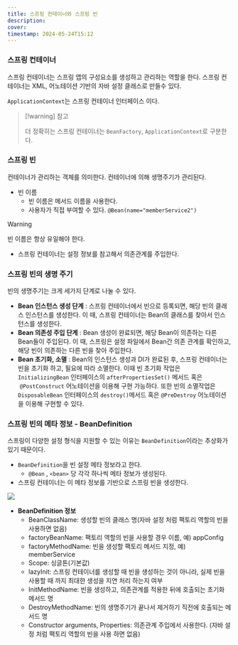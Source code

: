 ```yaml
---
title: 스프링 컨테이너와 스프링 빈
description: 
cover: 
timestamp: 2024-05-24T15:12
---
```


### 스프링 컨테이너
스프링 컨테이너는 스프링 앱의 구성요소를 생성하고 관리하는 역할을 한다. 스프링 컨테이너는 XML, 어노테이션 기반의 자바 설정 클래스로 만들수 있다.

`ApplicationContext`는 스프링 컨테이너 인터페이스 이다.


> [!warning] 참고
> 
> 더 정확히는 스프링 컨테이너는 `BeanFactory`, `ApplicationContext`로 구분한다.



### 스프링 빈

컨테이너가 관리하는 객체를 의미한다. 컨테이너에 의해 생명주기가 관리된다.

- 빈 이름
	- 빈 이름은 메서드 이름을 사용한다.
	- 사용자가 직접 부여할 수 있다. `@Bean(name="memberService2")`



> [!warning] 
> 
> 빈 이름은 항상 유일해야 한다.


- 스프링 컨테이너는 설정 정보를 참고해서 의존관계를 주입한다.


### 스프링 빈의 생명 주기

빈의 생명주기는 크게 세가지 단계로 나눌 수 있다.

- **Bean 인스턴스 생성 단계** : 스프링 컨테이너에서 빈으로 등록되면, 해당 빈의 클래스 인스턴스를 생성한다. 이 때, 스프링 컨테이너는 Bean의 클래스를 찾아서 인스턴스를 생성한다.
- **Bean 의존성 주입 단계** : Bean 생성이 완료되면, 해당 Bean이 의존하는 다른 Bean들이 주입된다. 이 때, 스프링은 설정 파일에서 Bean간 의존 관계를 확인하고, 해당 빈이 의존하는 다른 빈을 찾아 주입한다.
- **Bean 초기화, 소멸** : Bean의 인스턴스 생성과 DI가 완료된 후, 스프링 컨테이너는 빈을 초기화 하고, 필요에 따라 소멸한다. 이때 빈 초기화 작업은 `InitializingBean` 인터페이스의 `afterPropertiesSet()` 메서드 혹은  `@PostConstruct` 어노테이션을 이용해 구현 가능하다. 또한 빈의 소멸작업은 `DisposableBean` 인터페이스의 `destroy()`메서드 혹은 `@PreDestroy` 어노테이션을 이용해 구현할 수 있다.


### 스프링 빈의 메타 정보 - BeanDefinition

스프링이 다양한 설정 형식을 지원할 수 있는 이유는 `BeanDefinition`이라는 추상화가 있기 때문이다. 

- `BeanDefinition`을 빈 설정 메타 정보라고 한다.
	- `@Bean` , `<bean>` 당 각각 하나씩 메타 정보가 생성된다.
- 스프링 컨테이너는 이 메타 정보를 기반으로 스프링 빈을 생성한다.

![](https://i.imgur.com/kKZHSnd.png)


- **BeanDefinition 정보**
	- BeanClassName: 생성할 빈의 클래스 명(자바 설정 처럼 팩토리 역할의 빈을 사용하면 없음) 
	- factoryBeanName: 팩토리 역할의 빈을 사용할 경우 이름, 예) appConfig  
	- factoryMethodName: 빈을 생성할 팩토리 메서드 지정, 예) memberService  
	- Scope: 싱글톤(기본값)  
	- lazyInit: 스프링 컨테이너를 생성할 때 빈을 생성하는 것이 아니라, 실제 빈을 사용할 때 까지 최대한 생성을 지연 처리 하는지 여부  
	- InitMethodName: 빈을 생성하고, 의존관계를 적용한 뒤에 호출되는 초기화 메서드 명
	- DestroyMethodName: 빈의 생명주기가 끝나서 제거하기 직전에 호출되는 메서드 명  
	- Constructor arguments, Properties: 의존관계 주입에서 사용한다. (자바 설정 처럼 팩토리 역할의 빈을 사용 하면 없음)


